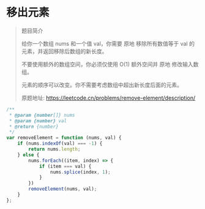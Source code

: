 # 移出元素

> 题目简介  
> 
> 给你一个数组 nums 和一个值 val，你需要 原地 移除所有数值等于 val 的元素，并返回移除后数组的新长度。
>
> 不要使用额外的数组空间，你必须仅使用 O(1) 额外空间并 原地 修改输入数组。
> 
> 元素的顺序可以改变。你不需要考虑数组中超出新长度后面的元素。
>
> 原题地址: https://leetcode.cn/problems/remove-element/description/

```javascript
/**
 * @param {number[]} nums
 * @param {number} val
 * @return {number}
 */
var removeElement = function (nums, val) {
    if (nums.indexOf(val) === -1) {
        return nums.length;
    } else {
        nums.forEach((item, index) => {
            if (item === val) {
                nums.splice(index, 1);
            }
        })
        removeElement(nums, val);
    }
};
```